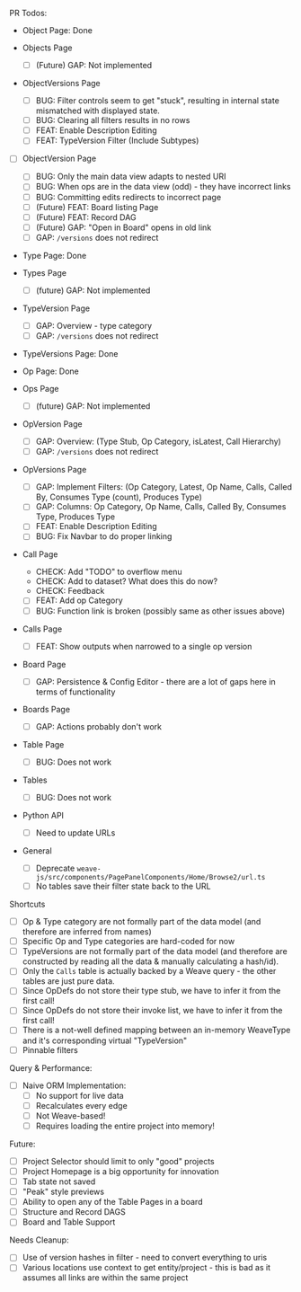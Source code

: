 PR Todos:

- Object Page: Done

- Objects Page

  - [ ] (Future) GAP: Not implemented

- ObjectVersions Page

  - [ ] BUG: Filter controls seem to get "stuck", resulting in internal state mismatched with displayed state.
  - [ ] BUG: Clearing all filters results in no rows
  - [ ] FEAT: Enable Description Editing
  - [ ] FEAT: TypeVersion Filter (Include Subtypes)

- [ ] ObjectVersion Page

  - [ ] BUG: Only the main data view adapts to nested URI
  - [ ] BUG: When ops are in the data view (odd) - they have incorrect links
  - [ ] BUG: Committing edits redirects to incorrect page
  - [ ] (Future) FEAT: Board listing Page
  - [ ] (Future) FEAT: Record DAG
  - [ ] (Future) GAP: "Open in Board" opens in old link
  - [ ] GAP: `/versions` does not redirect

- Type Page: Done

- Types Page

  - [ ] (future) GAP: Not implemented

- TypeVersion Page

  - [ ] GAP: Overview - type category
  - [ ] GAP: `/versions` does not redirect

- TypeVersions Page: Done
- Op Page: Done
- Ops Page

  - [ ] (future) GAP: Not implemented

- OpVersion Page

  - [ ] GAP: Overview: (Type Stub, Op Category, isLatest, Call Hierarchy)
  - [ ] GAP: `/versions` does not redirect

- OpVersions Page

  - [ ] GAP: Implement Filters: (Op Category, Latest, Op Name, Calls, Called By, Consumes Type (count), Produces Type)
  - [ ] GAP: Columns: Op Category, Op Name, Calls, Called By, Consumes Type, Produces Type
  - [ ] FEAT: Enable Description Editing
  - [ ] BUG: Fix Navbar to do proper linking

- Call Page

  - CHECK: Add "TODO" to overflow menu
  - CHECK: Add to dataset? What does this do now?
  - CHECK: Feedback
  - [ ] FEAT: Add op Category
  - [ ] BUG: Function link is broken (possibly same as other issues above)

- Calls Page

  - [ ] FEAT: Show outputs when narrowed to a single op version

- Board Page

  - [ ] GAP: Persistence & Config Editor - there are a lot of gaps here in terms of functionality

- Boards Page

  - [ ] GAP: Actions probably don't work

- Table Page

  - [ ] BUG: Does not work

- Tables

  - [ ] BUG: Does not work

- Python API

  - [ ] Need to update URLs

- General
  - [ ] Deprecate `weave-js/src/components/PagePanelComponents/Home/Browse2/url.ts`
  - [ ] No tables save their filter state back to the URL

Shortcuts

- [ ] Op & Type category are not formally part of the data model (and therefore are inferred from names)
- [ ] Specific Op and Type categories are hard-coded for now
- [ ] TypeVersions are not formally part of the data model (and therefore are constructed by reading all the data & manually calculating a hash/id).
- [ ] Only the `Calls` table is actually backed by a Weave query - the other tables are just pure data.
- [ ] Since OpDefs do not store their type stub, we have to infer it from the first call!
- [ ] Since OpDefs do not store their invoke list, we have to infer it from the first call!
- [ ] There is a not-well defined mapping between an in-memory WeaveType and it's corresponding virtual "TypeVersion"
- [ ] Pinnable filters

Query & Performance:

- [ ] Naive ORM Implementation:
  - [ ] No support for live data
  - [ ] Recalculates every edge
  - [ ] Not Weave-based!
  - [ ] Requires loading the entire project into memory!

Future:

- [ ] Project Selector should limit to only "good" projects
- [ ] Project Homepage is a big opportunity for innovation
- [ ] Tab state not saved
- [ ] "Peak" style previews
- [ ] Ability to open any of the Table Pages in a board
- [ ] Structure and Record DAGS
- [ ] Board and Table Support

Needs Cleanup:

- [ ] Use of version hashes in filter - need to convert everything to uris
- [ ] Various locations use context to get entity/project - this is bad as it assumes all links are within the same project
